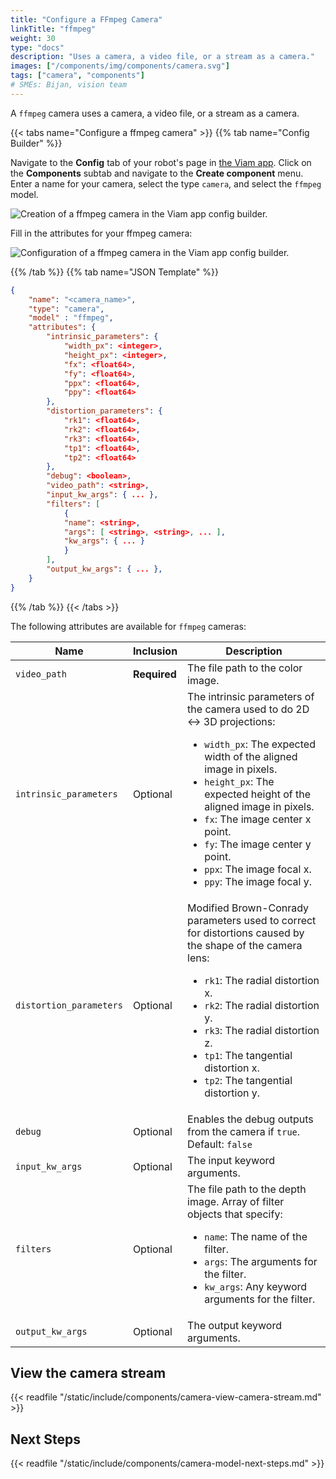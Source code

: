 ```yaml
---
title: "Configure a FFmpeg Camera"
linkTitle: "ffmpeg"
weight: 30
type: "docs"
description: "Uses a camera, a video file, or a stream as a camera."
images: ["/components/img/components/camera.svg"]
tags: ["camera", "components"]
# SMEs: Bijan, vision team
---
```


A `ffmpeg` camera uses a camera, a video file, or a stream as a camera.

{{< tabs name="Configure a ffmpeg camera" >}}
{{% tab name="Config Builder" %}}

Navigate to the **Config** tab of your robot's page in [the Viam app](https://app.viam.com).
Click on the **Components** subtab and navigate to the **Create component** menu.
Enter a name for your camera, select the type `camera`, and select the `ffmpeg` model.

![Creation of a ffmpeg camera in the Viam app config builder.](../img/create-ffmpeg.png)

Fill in the attributes for your ffmpeg camera:

![Configuration of a ffmpeg camera in the Viam app config builder.](../img/configure-ffmpeg.png)

{{% /tab %}}
{{% tab name="JSON Template" %}}

```json {class="line-numbers linkable-line-numbers"}
{
    "name": "<camera_name>",
    "type": "camera",
    "model" : "ffmpeg",
    "attributes": {
        "intrinsic_parameters": {
            "width_px": <integer>,
            "height_px": <integer>,
            "fx": <float64>,
            "fy": <float64>,
            "ppx": <float64>,
            "ppy": <float64>
        },
        "distortion_parameters": {
            "rk1": <float64>,
            "rk2": <float64>,
            "rk3": <float64>,
            "tp1": <float64>,
            "tp2": <float64>
        },
        "debug": <boolean>,
        "video_path": <string>,
        "input_kw_args": { ... },
        "filters": [
            {
            "name": <string>,
            "args": [ <string>, <string>, ... ],
            "kw_args": { ... }
            }
        ],
        "output_kw_args": { ... },
    }
}
```

{{% /tab %}}
{{< /tabs >}}

The following attributes are available for `ffmpeg` cameras:

| Name | Inclusion | Description |
| ---- | --------- | ----------- |
| `video_path` | **Required** | The file path to the color image. |
| `intrinsic_parameters` | Optional | The intrinsic parameters of the camera used to do 2D <-> 3D projections: <ul> <li> <code>width_px</code>: The expected width of the aligned image in pixels. </li> <li> <code>height_px</code>: The expected height of the aligned image in pixels. </li> <li> <code>fx</code>: The image center x point. </li> <li> <code>fy</code>: The image center y point. </li> <li> <code>ppx</code>: The image focal x. </li> <li> <code>ppy</code>: The image focal y. </li> </ul> |
| `distortion_parameters` | Optional | Modified Brown-Conrady parameters used to correct for distortions caused by the shape of the camera lens: <ul> <li> <code>rk1</code>: The radial distortion x. </li> <li> <code>rk2</code>: The radial distortion y. </li> <li> <code>rk3</code>: The radial distortion z. </li> <li> <code>tp1</code>: The tangential distortion x. </li> <li> <code>tp2</code>: The tangential distortion y. </li> </ul> |
| `debug` | Optional | Enables the debug outputs from the camera if `true`. <br> Default: `false` |
| `input_kw_args` | Optional | The input keyword arguments. |
| `filters` | Optional | The file path to the depth image. Array of filter objects that specify: <ul> <li> <code>name</code>: The name of the filter. </li> <li> <code>args</code>: The arguments for the filter. </li> <li> <code>kw_args</code>: Any keyword arguments for the filter. </li> </ul> |
| `output_kw_args` | Optional | The output keyword arguments. |

## View the camera stream

{{< readfile "/static/include/components/camera-view-camera-stream.md" >}}

## Next Steps

{{< readfile "/static/include/components/camera-model-next-steps.md" >}}
